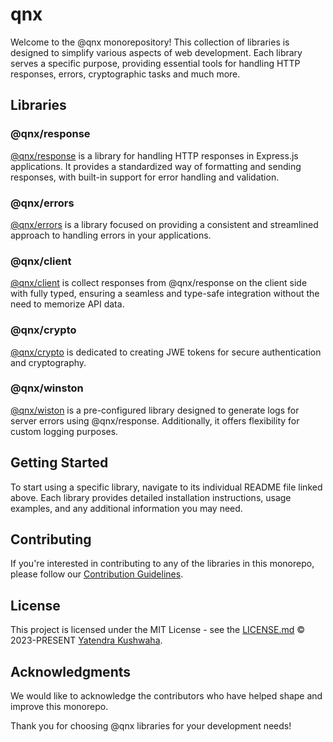 
# qnx

Welcome to the @qnx monorepository! This collection of libraries is designed to simplify various aspects of web development. Each library serves a specific purpose, providing essential tools for handling HTTP responses, errors, cryptographic tasks and much more.

## Libraries

### @qnx/response

[@qnx/response](https://github.com/yatendra121/qnx/blob/main/packages/response/README.md) is a library for handling HTTP responses in Express.js applications. It provides a standardized way of formatting and sending responses, with built-in support for error handling and validation.

### @qnx/errors

[@qnx/errors](https://github.com/yatendra121/qnx/blob/main/packages/errors/README.md) is a library focused on providing a consistent and streamlined approach to handling errors in your applications.

### @qnx/client

[@qnx/client](https://github.com/yatendra121/qnx/blob/main/packages/client/README.md) is collect responses from @qnx/response on the client side with fully typed, ensuring a seamless and type-safe integration without the need to memorize API data.


### @qnx/crypto

[@qnx/crypto](https://github.com/yatendra121/qnx/blob/main/packages/crypto/README.md) is dedicated to creating JWE tokens for secure authentication and cryptography.

### @qnx/winston

[@qnx/wiston](https://github.com/yatendra121/qnx/blob/main/packages/wiston/README.md) is a pre-configured library designed to generate logs for server errors using @qnx/response. Additionally, it offers flexibility for custom logging purposes.


## Getting Started

To start using a specific library, navigate to its individual README file linked above. Each library provides detailed installation instructions, usage examples, and any additional information you may need.

## Contributing

If you're interested in contributing to any of the libraries in this monorepo, please follow our [Contribution Guidelines](CONTRIBUTING.md).

## License

This project is licensed under the MIT License - see the [LICENSE.md](https://github.com/yatendra121/qnx/blob/main/license) © 2023-PRESENT [Yatendra Kushwaha](https://github.com/yatendra121).

## Acknowledgments

We would like to acknowledge the contributors who have helped shape and improve this monorepo.

Thank you for choosing @qnx libraries for your development needs!
